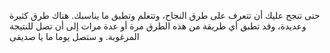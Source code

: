 حتى تنجح عليك أن تتعرف على طرق النجاح، وتتعلم وتطبق ما يناسبك.
هناك طرق كثيرة وعديدة، وقد تطبق أي طريقة من هذه الطرق مرة أو عدة مرات إلى أن تصل للنتيجة المرغوبة.
و ستصل يوما ما يا صديقى